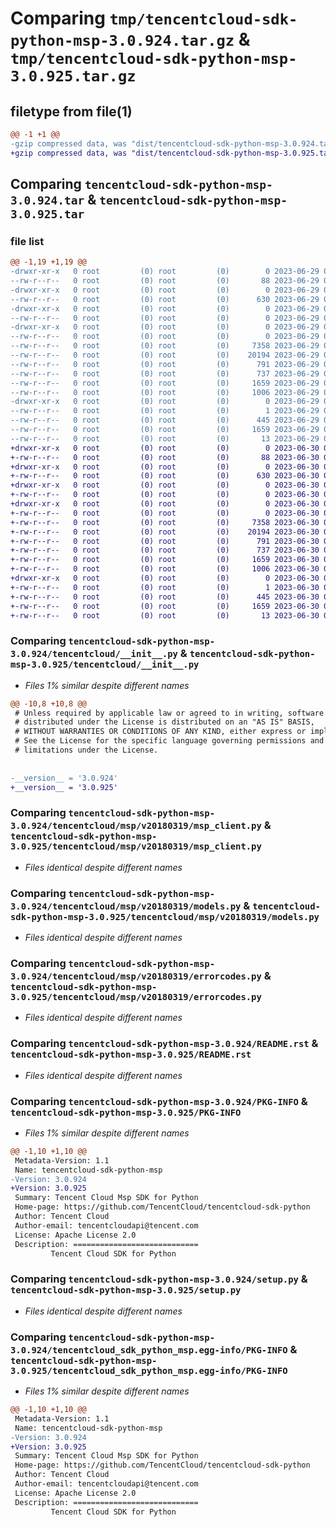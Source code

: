 # Comparing `tmp/tencentcloud-sdk-python-msp-3.0.924.tar.gz` & `tmp/tencentcloud-sdk-python-msp-3.0.925.tar.gz`

## filetype from file(1)

```diff
@@ -1 +1 @@
-gzip compressed data, was "dist/tencentcloud-sdk-python-msp-3.0.924.tar", last modified: Thu Jun 29 00:38:47 2023, max compression
+gzip compressed data, was "dist/tencentcloud-sdk-python-msp-3.0.925.tar", last modified: Fri Jun 30 02:18:30 2023, max compression
```

## Comparing `tencentcloud-sdk-python-msp-3.0.924.tar` & `tencentcloud-sdk-python-msp-3.0.925.tar`

### file list

```diff
@@ -1,19 +1,19 @@
-drwxr-xr-x   0 root         (0) root         (0)        0 2023-06-29 00:38:47.000000 tencentcloud-sdk-python-msp-3.0.924/
--rw-r--r--   0 root         (0) root         (0)       88 2023-06-29 00:38:47.000000 tencentcloud-sdk-python-msp-3.0.924/setup.cfg
-drwxr-xr-x   0 root         (0) root         (0)        0 2023-06-29 00:38:47.000000 tencentcloud-sdk-python-msp-3.0.924/tencentcloud/
--rw-r--r--   0 root         (0) root         (0)      630 2023-06-29 00:38:47.000000 tencentcloud-sdk-python-msp-3.0.924/tencentcloud/__init__.py
-drwxr-xr-x   0 root         (0) root         (0)        0 2023-06-29 00:38:47.000000 tencentcloud-sdk-python-msp-3.0.924/tencentcloud/msp/
--rw-r--r--   0 root         (0) root         (0)        0 2023-06-29 00:38:47.000000 tencentcloud-sdk-python-msp-3.0.924/tencentcloud/msp/__init__.py
-drwxr-xr-x   0 root         (0) root         (0)        0 2023-06-29 00:38:47.000000 tencentcloud-sdk-python-msp-3.0.924/tencentcloud/msp/v20180319/
--rw-r--r--   0 root         (0) root         (0)        0 2023-06-29 00:38:47.000000 tencentcloud-sdk-python-msp-3.0.924/tencentcloud/msp/v20180319/__init__.py
--rw-r--r--   0 root         (0) root         (0)     7358 2023-06-29 00:38:47.000000 tencentcloud-sdk-python-msp-3.0.924/tencentcloud/msp/v20180319/msp_client.py
--rw-r--r--   0 root         (0) root         (0)    20194 2023-06-29 00:38:47.000000 tencentcloud-sdk-python-msp-3.0.924/tencentcloud/msp/v20180319/models.py
--rw-r--r--   0 root         (0) root         (0)      791 2023-06-29 00:38:47.000000 tencentcloud-sdk-python-msp-3.0.924/tencentcloud/msp/v20180319/errorcodes.py
--rw-r--r--   0 root         (0) root         (0)      737 2023-06-29 00:38:47.000000 tencentcloud-sdk-python-msp-3.0.924/README.rst
--rw-r--r--   0 root         (0) root         (0)     1659 2023-06-29 00:38:47.000000 tencentcloud-sdk-python-msp-3.0.924/PKG-INFO
--rw-r--r--   0 root         (0) root         (0)     1006 2023-06-29 00:38:47.000000 tencentcloud-sdk-python-msp-3.0.924/setup.py
-drwxr-xr-x   0 root         (0) root         (0)        0 2023-06-29 00:38:47.000000 tencentcloud-sdk-python-msp-3.0.924/tencentcloud_sdk_python_msp.egg-info/
--rw-r--r--   0 root         (0) root         (0)        1 2023-06-29 00:38:47.000000 tencentcloud-sdk-python-msp-3.0.924/tencentcloud_sdk_python_msp.egg-info/dependency_links.txt
--rw-r--r--   0 root         (0) root         (0)      445 2023-06-29 00:38:47.000000 tencentcloud-sdk-python-msp-3.0.924/tencentcloud_sdk_python_msp.egg-info/SOURCES.txt
--rw-r--r--   0 root         (0) root         (0)     1659 2023-06-29 00:38:47.000000 tencentcloud-sdk-python-msp-3.0.924/tencentcloud_sdk_python_msp.egg-info/PKG-INFO
--rw-r--r--   0 root         (0) root         (0)       13 2023-06-29 00:38:47.000000 tencentcloud-sdk-python-msp-3.0.924/tencentcloud_sdk_python_msp.egg-info/top_level.txt
+drwxr-xr-x   0 root         (0) root         (0)        0 2023-06-30 02:18:30.000000 tencentcloud-sdk-python-msp-3.0.925/
+-rw-r--r--   0 root         (0) root         (0)       88 2023-06-30 02:18:30.000000 tencentcloud-sdk-python-msp-3.0.925/setup.cfg
+drwxr-xr-x   0 root         (0) root         (0)        0 2023-06-30 02:18:30.000000 tencentcloud-sdk-python-msp-3.0.925/tencentcloud/
+-rw-r--r--   0 root         (0) root         (0)      630 2023-06-30 02:18:30.000000 tencentcloud-sdk-python-msp-3.0.925/tencentcloud/__init__.py
+drwxr-xr-x   0 root         (0) root         (0)        0 2023-06-30 02:18:30.000000 tencentcloud-sdk-python-msp-3.0.925/tencentcloud/msp/
+-rw-r--r--   0 root         (0) root         (0)        0 2023-06-30 02:18:30.000000 tencentcloud-sdk-python-msp-3.0.925/tencentcloud/msp/__init__.py
+drwxr-xr-x   0 root         (0) root         (0)        0 2023-06-30 02:18:30.000000 tencentcloud-sdk-python-msp-3.0.925/tencentcloud/msp/v20180319/
+-rw-r--r--   0 root         (0) root         (0)        0 2023-06-30 02:18:30.000000 tencentcloud-sdk-python-msp-3.0.925/tencentcloud/msp/v20180319/__init__.py
+-rw-r--r--   0 root         (0) root         (0)     7358 2023-06-30 02:18:30.000000 tencentcloud-sdk-python-msp-3.0.925/tencentcloud/msp/v20180319/msp_client.py
+-rw-r--r--   0 root         (0) root         (0)    20194 2023-06-30 02:18:30.000000 tencentcloud-sdk-python-msp-3.0.925/tencentcloud/msp/v20180319/models.py
+-rw-r--r--   0 root         (0) root         (0)      791 2023-06-30 02:18:30.000000 tencentcloud-sdk-python-msp-3.0.925/tencentcloud/msp/v20180319/errorcodes.py
+-rw-r--r--   0 root         (0) root         (0)      737 2023-06-30 02:18:30.000000 tencentcloud-sdk-python-msp-3.0.925/README.rst
+-rw-r--r--   0 root         (0) root         (0)     1659 2023-06-30 02:18:30.000000 tencentcloud-sdk-python-msp-3.0.925/PKG-INFO
+-rw-r--r--   0 root         (0) root         (0)     1006 2023-06-30 02:18:30.000000 tencentcloud-sdk-python-msp-3.0.925/setup.py
+drwxr-xr-x   0 root         (0) root         (0)        0 2023-06-30 02:18:30.000000 tencentcloud-sdk-python-msp-3.0.925/tencentcloud_sdk_python_msp.egg-info/
+-rw-r--r--   0 root         (0) root         (0)        1 2023-06-30 02:18:30.000000 tencentcloud-sdk-python-msp-3.0.925/tencentcloud_sdk_python_msp.egg-info/dependency_links.txt
+-rw-r--r--   0 root         (0) root         (0)      445 2023-06-30 02:18:30.000000 tencentcloud-sdk-python-msp-3.0.925/tencentcloud_sdk_python_msp.egg-info/SOURCES.txt
+-rw-r--r--   0 root         (0) root         (0)     1659 2023-06-30 02:18:30.000000 tencentcloud-sdk-python-msp-3.0.925/tencentcloud_sdk_python_msp.egg-info/PKG-INFO
+-rw-r--r--   0 root         (0) root         (0)       13 2023-06-30 02:18:30.000000 tencentcloud-sdk-python-msp-3.0.925/tencentcloud_sdk_python_msp.egg-info/top_level.txt
```

### Comparing `tencentcloud-sdk-python-msp-3.0.924/tencentcloud/__init__.py` & `tencentcloud-sdk-python-msp-3.0.925/tencentcloud/__init__.py`

 * *Files 1% similar despite different names*

```diff
@@ -10,8 +10,8 @@
 # Unless required by applicable law or agreed to in writing, software
 # distributed under the License is distributed on an "AS IS" BASIS,
 # WITHOUT WARRANTIES OR CONDITIONS OF ANY KIND, either express or implied.
 # See the License for the specific language governing permissions and
 # limitations under the License.
 
 
-__version__ = '3.0.924'
+__version__ = '3.0.925'
```

### Comparing `tencentcloud-sdk-python-msp-3.0.924/tencentcloud/msp/v20180319/msp_client.py` & `tencentcloud-sdk-python-msp-3.0.925/tencentcloud/msp/v20180319/msp_client.py`

 * *Files identical despite different names*

### Comparing `tencentcloud-sdk-python-msp-3.0.924/tencentcloud/msp/v20180319/models.py` & `tencentcloud-sdk-python-msp-3.0.925/tencentcloud/msp/v20180319/models.py`

 * *Files identical despite different names*

### Comparing `tencentcloud-sdk-python-msp-3.0.924/tencentcloud/msp/v20180319/errorcodes.py` & `tencentcloud-sdk-python-msp-3.0.925/tencentcloud/msp/v20180319/errorcodes.py`

 * *Files identical despite different names*

### Comparing `tencentcloud-sdk-python-msp-3.0.924/README.rst` & `tencentcloud-sdk-python-msp-3.0.925/README.rst`

 * *Files identical despite different names*

### Comparing `tencentcloud-sdk-python-msp-3.0.924/PKG-INFO` & `tencentcloud-sdk-python-msp-3.0.925/PKG-INFO`

 * *Files 1% similar despite different names*

```diff
@@ -1,10 +1,10 @@
 Metadata-Version: 1.1
 Name: tencentcloud-sdk-python-msp
-Version: 3.0.924
+Version: 3.0.925
 Summary: Tencent Cloud Msp SDK for Python
 Home-page: https://github.com/TencentCloud/tencentcloud-sdk-python
 Author: Tencent Cloud
 Author-email: tencentcloudapi@tencent.com
 License: Apache License 2.0
 Description: ============================
         Tencent Cloud SDK for Python
```

### Comparing `tencentcloud-sdk-python-msp-3.0.924/setup.py` & `tencentcloud-sdk-python-msp-3.0.925/setup.py`

 * *Files identical despite different names*

### Comparing `tencentcloud-sdk-python-msp-3.0.924/tencentcloud_sdk_python_msp.egg-info/PKG-INFO` & `tencentcloud-sdk-python-msp-3.0.925/tencentcloud_sdk_python_msp.egg-info/PKG-INFO`

 * *Files 1% similar despite different names*

```diff
@@ -1,10 +1,10 @@
 Metadata-Version: 1.1
 Name: tencentcloud-sdk-python-msp
-Version: 3.0.924
+Version: 3.0.925
 Summary: Tencent Cloud Msp SDK for Python
 Home-page: https://github.com/TencentCloud/tencentcloud-sdk-python
 Author: Tencent Cloud
 Author-email: tencentcloudapi@tencent.com
 License: Apache License 2.0
 Description: ============================
         Tencent Cloud SDK for Python
```


